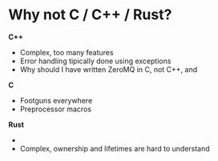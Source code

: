 # Why not C / C++ / Rust?

<Transform scale="1.0">

<Anchor 
href="https://ziglang.org/learn/why_zig_rust_d_cpp/" 
text="Why Zig When There is Already C++, D, and Rust?" />

**C++**

- Complex, too many features
- Error handling tipically done using exceptions
- Why should I have written ZeroMQ in C, not C++, <Anchor href="https://250bpm.com/blog:4/" text="part 1" /> and <Anchor href="https://250bpm.com/blog:8/" text="part 2" />

**C**

- Footguns everywhere
- Preprocessor macros

**Rust**

- <Anchor href="https://twitter.com/rust_foundation/status/1644132378858729474" text="Questionable policies" />
- Complex, ownership and lifetimes are hard to understand

</Transform>

<!--
The author of ZeroMQ did NOT use C++ exceptions, but in the constructor/destructur you kind of have to use them.

Explain what ZeroMQ is. And why C is a better candidate than C++ for this kind of fault-tolerant software.

Consider what happens when **initialisation** of an object can fail. Constructors have no return values, so failure can be reported only by throwing an exception. However, I've decided not to use exceptions.

Moreover, even if initialisation wasn't a problem, **termination** definitely is. You can't really throw exceptions in the destructor. Not because of some self-imposed artificial restrictions but because if the destructor is invoked in the process or unwinding the stack and it happens to throw an exception, it crashes the entire process.

In C, preprocessor macros transform your program **before** actual compilation.
-->